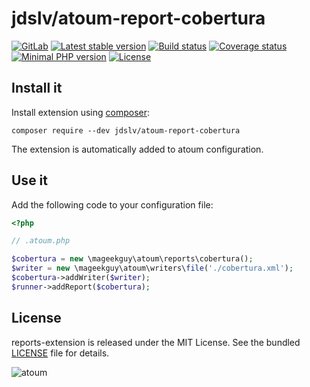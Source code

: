 
# jdslv/atoum-report-cobertura

[![GitLab](https://img.shields.io/static/v1?message=GitLab&logo=gitlab&color=grey&label=)](https://gitlab.com/jdslv/atoum-report-cobertura)
[![Latest stable version](https://img.shields.io/packagist/v/jdslv/atoum-report-cobertura)](https://packagist.org/packages/jdslv/atoum-report-cobertura)
[![Build status](https://gitlab.com/jdslv/atoum-report-cobertura/badges/main/pipeline.svg)](https://gitlab.com/jdslv/atoum-report-cobertura/-/pipelines)
[![Coverage status](https://img.shields.io/codecov/c/gitlab/jdslv/atoum-report-cobertura)](https://codecov.io/gl/jdslv/atoum-report-cobertura/)
[![Minimal PHP version](https://img.shields.io/packagist/php-v/jdslv/atoum-report-cobertura)](https://gitlab.com/jdslv/atoum-report-cobertura)
[![License](https://img.shields.io/packagist/l/jdslv/atoum-report-cobertura)](https://gitlab.com/jdslv/atoum-report-cobertura/-/blob/main/LICENSE)


## Install it

Install extension using [composer](https://getcomposer.org):

```
composer require --dev jdslv/atoum-report-cobertura
```

The extension is automatically added to atoum configuration.

## Use it

Add the following code to your configuration file:

```php
<?php

// .atoum.php

$cobertura = new \mageekguy\atoum\reports\cobertura();
$writer = new \mageekguy\atoum\writers\file('./cobertura.xml');
$cobertura->addWriter($writer);
$runner->addReport($cobertura);
```

## License

reports-extension is released under the MIT License. See the bundled [LICENSE](LICENSE) file for details.

![atoum](http://atoum.org/images/logo/atoum.png)
